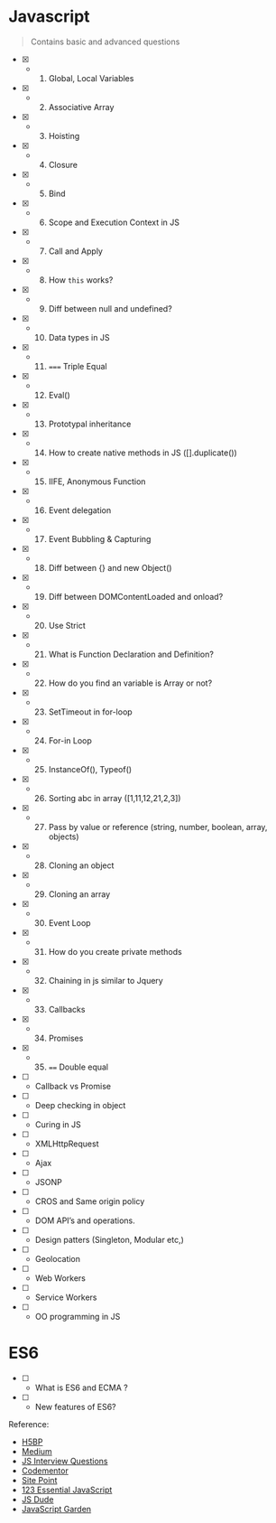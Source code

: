 # Javascript

> Contains basic and advanced questions

- [x] - 01. Global, Local Variables
- [x] - 02. Associative Array
- [x] - 03. Hoisting
- [x] - 04. Closure
- [x] - 05. Bind
- [x] - 06. Scope and Execution Context in JS
- [x] - 07. Call and Apply
- [x] - 08. How `this` works?
- [x] - 09. Diff between null and undefined?
- [x] - 10. Data types in JS
- [x] - 11. `===` Triple Equal
- [x] - 12. Eval()
- [x] - 13. Prototypal inheritance
- [x] - 14. How to create native methods in JS ([].duplicate())
- [x] - 15. IIFE, Anonymous Function
- [x] - 16. Event delegation
- [x] - 17. Event Bubbling & Capturing
- [x] - 18. Diff between {} and new Object()
- [x] - 19. Diff between DOMContentLoaded and onload?
- [x] - 20. Use Strict
- [x] - 21. What is Function Declaration and Definition?
- [x] - 22. How do you find an variable is Array or not?
- [x] - 23. SetTimeout in for-loop
- [x] - 24. For-in Loop
- [x] - 25. InstanceOf(), Typeof()
- [x] - 26. Sorting abc in array ([1,11,12,21,2,3])
- [x] - 27. Pass by value or reference (string, number, boolean, array, objects)
- [x] - 28. Cloning an object
- [x] - 29. Cloning an array
- [x] - 30. Event Loop
- [x] - 31. How do you create private methods
- [x] - 32. Chaining in js similar to Jquery
- [x] - 33. Callbacks
- [x] - 34. Promises
- [x] - 35. `==` Double equal
- [ ] - Callback vs Promise
- [ ] - Deep checking in object
- [ ] - Curing in JS
- [ ] - XMLHttpRequest
- [ ] - Ajax
- [ ] - JSONP
- [ ] - CROS and Same origin policy
- [ ] - DOM API’s and operations.
- [ ] - Design patters (Singleton, Modular etc,)
- [ ] - Geolocation
- [ ] - Web Workers
- [ ] - Service Workers
- [ ] - OO programming in JS

# ES6

- [ ] - What is ES6 and ECMA ?
- [ ] - New features of ES6?

Reference:

- [H5BP](https://github.com/h5bp/Front-end-Developer-Interview-Questions#css-questions)
- [Medium](https://medium.com/javascript-scene/10-interview-questions-every-javascript-developer-should-know-6fa6bdf5ad95#.iybw0vavi)
- [JS Interview Questions](https://github.com/gokulkrishh/js-interview-questions)
- [Codementor](https://www.codementor.io/javascript/tutorial/21-essential-javascript-tech-interview-practice-questions-answers)
- [Site Point](https://www.sitepoint.com/5-javascript-interview-exercises/)
- [123 Essential JavaScript](https://github.com/nishant8BITS/123-Essential-JavaScript-Interview-Question)
- [JS Dude](http://www.thatjsdude.com/interview/js2.html)
- [JavaScript Garden](http://bonsaiden.github.io/JavaScript-Garden/)
